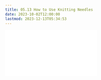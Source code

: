 ```yaml
---
title: 05.13 How to Use Knitting Needles
date: 2023-10-02T12:00:00
lastmod: 2023-12-13T05:34:53
---
```


![Link to included file content](../../../../fibers/knitting-needles.md)
